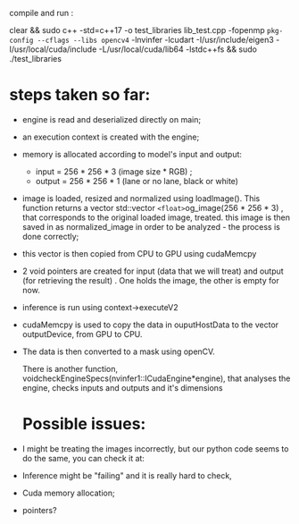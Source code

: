 compile and run :

clear && sudo c++ -std=c++17 -o test_libraries lib_test.cpp -fopenmp `pkg-config --cflags --libs opencv4` -lnvinfer -lcudart -I/usr/include/eigen3 -I/usr/local/cuda/include -L/usr/local/cuda/lib64 -lstdc++fs && sudo ./test_libraries

# steps taken so far:

- engine is read and deserialized directly on main;
- an execution context is created with the engine;
- memory is allocated according to model's input and output:

  - input = 256 * 256 * 3 (image size * RGB) ;
  - output = 256 * 256 * 1 (lane or no lane, black or white)
- image is loaded, resized and normalized using loadImage(). This function returns a vector std::vector `<float>`og_image(256 * 256 * 3) , that corresponds to the original loaded image, treated. this image is then saved in as normalized_image in order to be analyzed - the process is done correctly;
- this vector is then copied from CPU to GPU using cudaMemcpy
- 2 void pointers are created for input (data that we will treat) and output (for retrieving the result) . One holds the image, the other is empty for now.
- inference is run using context->executeV2
- cudaMemcpy is used to copy the data in ouputHostData to the vector outputDevice, from GPU to CPU.
- The data is then converted to a mask using openCV.

  There is another function, voidcheckEngineSpecs(nvinfer1::ICudaEngine*engine), that analyses the engine, checks inputs and outputs and it's dimensions

  # Possible issues:
- I might be treating the images incorrectly, but our python code seems to do the same, you can check it at:
- Inference might be "failing" and it is really hard to check,
- Cuda memory allocation;
- pointers?
